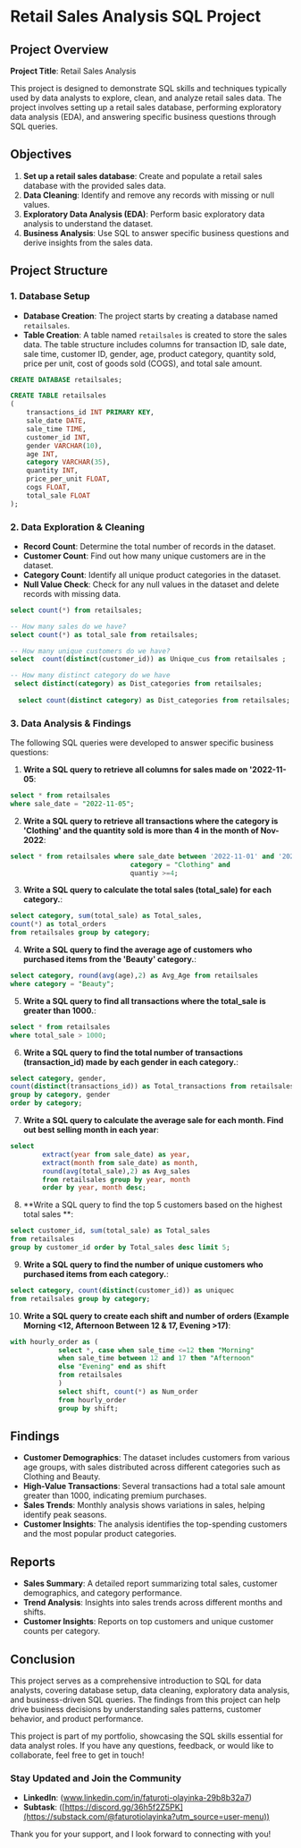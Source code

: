 # Retail Sales Analysis SQL Project

## Project Overview

**Project Title**: Retail Sales Analysis  
 

This project is designed to demonstrate SQL skills and techniques typically used by data analysts to explore, clean, and analyze retail sales data. The project involves setting up a retail sales database, performing exploratory data analysis (EDA), and answering specific business questions through SQL queries.  

## Objectives

1. **Set up a retail sales database**: Create and populate a retail sales database with the provided sales data.
2. **Data Cleaning**: Identify and remove any records with missing or null values.
3. **Exploratory Data Analysis (EDA)**: Perform basic exploratory data analysis to understand the dataset.
4. **Business Analysis**: Use SQL to answer specific business questions and derive insights from the sales data.

## Project Structure

### 1. Database Setup

- **Database Creation**: The project starts by creating a database named `retailsales`.
- **Table Creation**: A table named `retailsales` is created to store the sales data. The table structure includes columns for transaction ID, sale date, sale time, customer ID, gender, age, product category, quantity sold, price per unit, cost of goods sold (COGS), and total sale amount.

```sql
CREATE DATABASE retailsales;

CREATE TABLE retailsales
(
    transactions_id INT PRIMARY KEY,
    sale_date DATE,	
    sale_time TIME,
    customer_id INT,	
    gender VARCHAR(10),
    age INT,
    category VARCHAR(35),
    quantity INT,
    price_per_unit FLOAT,	
    cogs FLOAT,
    total_sale FLOAT
);
```

### 2. Data Exploration & Cleaning

- **Record Count**: Determine the total number of records in the dataset.
- **Customer Count**: Find out how many unique customers are in the dataset.
- **Category Count**: Identify all unique product categories in the dataset.
- **Null Value Check**: Check for any null values in the dataset and delete records with missing data.

```sql
select count(*) from retailsales;

-- How many sales do we have?
select count(*) as total_sale from retailsales;

-- How many unique customers do we have?
select  count(distinct(customer_id)) as Unique_cus from retailsales ;

-- How many distinct category do we have
 select distinct(category) as Dist_categories from retailsales; 
 
  select count(distinct category) as Dist_categories from retailsales;
```

### 3. Data Analysis & Findings

The following SQL queries were developed to answer specific business questions:

1. **Write a SQL query to retrieve all columns for sales made on '2022-11-05**:
```sql
select * from retailsales
where sale_date = "2022-11-05";
```

2. **Write a SQL query to retrieve all transactions where the category is 'Clothing' and the quantity sold is more than 4 in the month of Nov-2022**:
```sql
select * from retailsales where sale_date between '2022-11-01' and '2022-11-30' and 
							  category = "Clothing" and
                              quantiy >=4;
```

3. **Write a SQL query to calculate the total sales (total_sale) for each category.**:
```sql
select category, sum(total_sale) as Total_sales,
count(*) as total_orders
from retailsales group by category;
```

4. **Write a SQL query to find the average age of customers who purchased items from the 'Beauty' category.**:
```sql
select category, round(avg(age),2) as Avg_Age from retailsales
where category = "Beauty";
```

5. **Write a SQL query to find all transactions where the total_sale is greater than 1000.**:
```sql
select * from retailsales
where total_sale > 1000;
```

6. **Write a SQL query to find the total number of transactions (transaction_id) made by each gender in each category.**:
```sql
select category, gender, 
count(distinct(transactions_id)) as Total_transactions from retailsales
group by category, gender
order by category;
```

7. **Write a SQL query to calculate the average sale for each month. Find out best selling month in each year**:
```sql
select 
		extract(year from sale_date) as year,
        extract(month from sale_date) as month,
        round(avg(total_sale),2) as Avg_sales
        from retailsales group by year, month
        order by year, month desc;
```

8. **Write a SQL query to find the top 5 customers based on the highest total sales **:
```sql
select customer_id, sum(total_sale) as Total_sales
from retailsales
group by customer_id order by Total_sales desc limit 5;
```

9. **Write a SQL query to find the number of unique customers who purchased items from each category.**:
```sql
select category, count(distinct(customer_id)) as uniquec
from retailsales group by category;
```

10. **Write a SQL query to create each shift and number of orders (Example Morning <12, Afternoon Between 12 & 17, Evening >17)**:
```sql
with hourly_order as (
			select *, case when sale_time <=12 then "Morning"
			when sale_time between 12 and 17 then "Afternoon"
            else "Evening" end as shift
            from retailsales
            )
            select shift, count(*) as Num_order
            from hourly_order
			group by shift;
```

## Findings

- **Customer Demographics**: The dataset includes customers from various age groups, with sales distributed across different categories such as Clothing and Beauty.
- **High-Value Transactions**: Several transactions had a total sale amount greater than 1000, indicating premium purchases.
- **Sales Trends**: Monthly analysis shows variations in sales, helping identify peak seasons.
- **Customer Insights**: The analysis identifies the top-spending customers and the most popular product categories.

## Reports

- **Sales Summary**: A detailed report summarizing total sales, customer demographics, and category performance.
- **Trend Analysis**: Insights into sales trends across different months and shifts.
- **Customer Insights**: Reports on top customers and unique customer counts per category.

## Conclusion

This project serves as a comprehensive introduction to SQL for data analysts, covering database setup, data cleaning, exploratory data analysis, and business-driven SQL queries. The findings from this project can help drive business decisions by understanding sales patterns, customer behavior, and product performance.

This project is part of my portfolio, showcasing the SQL skills essential for data analyst roles. If you have any questions, feedback, or would like to collaborate, feel free to get in touch!

### Stay Updated and Join the Community

- **LinkedIn**: (www.linkedin.com/in/faturoti-olayinka-29b8b32a7)
- **Subtask**: ([https://discord.gg/36h5f2Z5PK](https://substack.com/@faturotiolayinka?utm_source=user-menu))

Thank you for your support, and I look forward to connecting with you!
